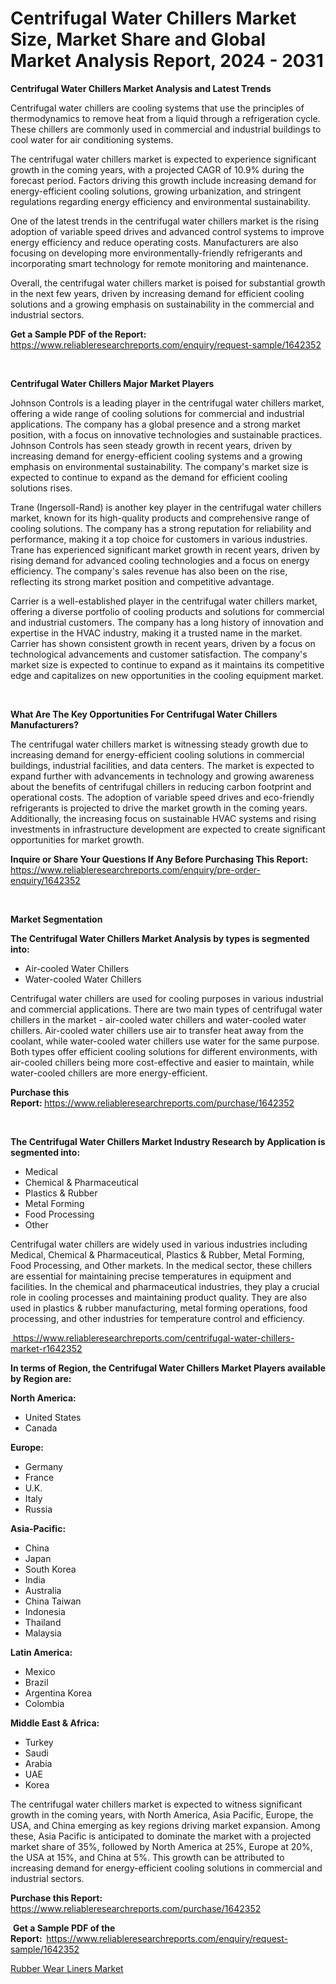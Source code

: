 <p><h1>Centrifugal Water Chillers Market Size, Market Share and Global Market Analysis Report, 2024 - 2031</h1></p><p><strong>Centrifugal Water Chillers Market Analysis and Latest Trends</strong></p>
<p><p>Centrifugal water chillers are cooling systems that use the principles of thermodynamics to remove heat from a liquid through a refrigeration cycle. These chillers are commonly used in commercial and industrial buildings to cool water for air conditioning systems.</p><p>The centrifugal water chillers market is expected to experience significant growth in the coming years, with a projected CAGR of 10.9% during the forecast period. Factors driving this growth include increasing demand for energy-efficient cooling solutions, growing urbanization, and stringent regulations regarding energy efficiency and environmental sustainability.</p><p>One of the latest trends in the centrifugal water chillers market is the rising adoption of variable speed drives and advanced control systems to improve energy efficiency and reduce operating costs. Manufacturers are also focusing on developing more environmentally-friendly refrigerants and incorporating smart technology for remote monitoring and maintenance.</p><p>Overall, the centrifugal water chillers market is poised for substantial growth in the next few years, driven by increasing demand for efficient cooling solutions and a growing emphasis on sustainability in the commercial and industrial sectors.</p></p>
<p><strong>Get a Sample PDF of the Report:&nbsp;</strong> <a href="https://www.reliableresearchreports.com/enquiry/request-sample/1642352">https://www.reliableresearchreports.com/enquiry/request-sample/1642352</a></p>
<p>&nbsp;</p>
<p><strong>Centrifugal Water Chillers Major Market Players</strong></p>
<p><p>Johnson Controls is a leading player in the centrifugal water chillers market, offering a wide range of cooling solutions for commercial and industrial applications. The company has a global presence and a strong market position, with a focus on innovative technologies and sustainable practices. Johnson Controls has seen steady growth in recent years, driven by increasing demand for energy-efficient cooling systems and a growing emphasis on environmental sustainability. The company's market size is expected to continue to expand as the demand for efficient cooling solutions rises.</p><p>Trane (Ingersoll-Rand) is another key player in the centrifugal water chillers market, known for its high-quality products and comprehensive range of cooling solutions. The company has a strong reputation for reliability and performance, making it a top choice for customers in various industries. Trane has experienced significant market growth in recent years, driven by rising demand for advanced cooling technologies and a focus on energy efficiency. The company's sales revenue has also been on the rise, reflecting its strong market position and competitive advantage.</p><p>Carrier is a well-established player in the centrifugal water chillers market, offering a diverse portfolio of cooling products and solutions for commercial and industrial customers. The company has a long history of innovation and expertise in the HVAC industry, making it a trusted name in the market. Carrier has shown consistent growth in recent years, driven by a focus on technological advancements and customer satisfaction. The company's market size is expected to continue to expand as it maintains its competitive edge and capitalizes on new opportunities in the cooling equipment market.</p></p>
<p>&nbsp;</p>
<p><strong>What Are The Key Opportunities For Centrifugal Water Chillers Manufacturers?</strong></p>
<p><p>The centrifugal water chillers market is witnessing steady growth due to increasing demand for energy-efficient cooling solutions in commercial buildings, industrial facilities, and data centers. The market is expected to expand further with advancements in technology and growing awareness about the benefits of centrifugal chillers in reducing carbon footprint and operational costs. The adoption of variable speed drives and eco-friendly refrigerants is projected to drive the market growth in the coming years. Additionally, the increasing focus on sustainable HVAC systems and rising investments in infrastructure development are expected to create significant opportunities for market growth.</p></p>
<p><strong>Inquire or Share Your Questions If Any Before Purchasing This Report:</strong> <a href="https://www.reliableresearchreports.com/enquiry/pre-order-enquiry/1642352">https://www.reliableresearchreports.com/enquiry/pre-order-enquiry/1642352</a></p>
<p>&nbsp;</p>
<p><strong>Market Segmentation</strong></p>
<p><strong>The Centrifugal Water Chillers Market Analysis by types is segmented into:</strong></p>
<p><ul><li>Air-cooled Water Chillers</li><li>Water-cooled Water Chillers</li></ul></p>
<p><p>Centrifugal water chillers are used for cooling purposes in various industrial and commercial applications. There are two main types of centrifugal water chillers in the market - air-cooled water chillers and water-cooled water chillers. Air-cooled water chillers use air to transfer heat away from the coolant, while water-cooled water chillers use water for the same purpose. Both types offer efficient cooling solutions for different environments, with air-cooled chillers being more cost-effective and easier to maintain, while water-cooled chillers are more energy-efficient.</p></p>
<p><strong>Purchase this Report:&nbsp;</strong><a href="https://www.reliableresearchreports.com/purchase/1642352">https://www.reliableresearchreports.com/purchase/1642352</a></p>
<p>&nbsp;</p>
<p><strong>The Centrifugal Water Chillers Market Industry Research by Application is segmented into:</strong></p>
<p><ul><li>Medical</li><li>Chemical & Pharmaceutical</li><li>Plastics & Rubber</li><li>Metal Forming</li><li>Food Processing</li><li>Other</li></ul></p>
<p><p>Centrifugal water chillers are widely used in various industries including Medical, Chemical & Pharmaceutical, Plastics & Rubber, Metal Forming, Food Processing, and Other markets. In the medical sector, these chillers are essential for maintaining precise temperatures in equipment and facilities. In the chemical and pharmaceutical industries, they play a crucial role in cooling processes and maintaining product quality. They are also used in plastics & rubber manufacturing, metal forming operations, food processing, and other industries for temperature control and efficiency.</p></p>
<p><a href="https://www.reliableresearchreports.com/centrifugal-water-chillers-market-r1642352">&nbsp;https://www.reliableresearchreports.com/centrifugal-water-chillers-market-r1642352</a></p>
<p><strong>In terms of Region, the Centrifugal Water Chillers Market Players available by Region are:</strong></p>
<p>
    <p> <strong> North America: </strong>
        <ul>
            <li>United States</li>
            <li>Canada</li>
        </ul>
        </p> 
    <p> <strong> Europe: </strong>
        <ul>
            <li>Germany</li>
            <li>France</li>
            <li>U.K.</li>
            <li>Italy</li>
            <li>Russia</li>
        </ul>
        </p> 
    <p> <strong> Asia-Pacific: </strong>
        <ul>
            <li>China</li>
            <li>Japan</li>
            <li>South Korea</li>
            <li>India</li>
            <li>Australia</li>
            <li>China Taiwan</li>
            <li>Indonesia</li>
            <li>Thailand</li>
            <li>Malaysia</li>
        </ul>
        </p> 
    <p> <strong> Latin America: </strong>
        <ul>
            <li>Mexico</li>
            <li>Brazil</li>
            <li>Argentina Korea</li>
            <li>Colombia</li>
        </ul>
        </p> 
    <p> <strong> Middle East & Africa: </strong>
        <ul>
            <li>Turkey</li>
            <li>Saudi</li>
            <li>Arabia</li>
            <li>UAE</li>
            <li>Korea</li>
        </ul>
    </p>
    </p>
<p><p>The centrifugal water chillers market is expected to witness significant growth in the coming years, with North America, Asia Pacific, Europe, the USA, and China emerging as key regions driving market expansion. Among these, Asia Pacific is anticipated to dominate the market with a projected market share of 35%, followed by North America at 25%, Europe at 20%, the USA at 15%, and China at 5%. This growth can be attributed to increasing demand for energy-efficient cooling solutions in commercial and industrial sectors.</p></p>
<p><strong>Purchase this Report: </strong><a href="https://www.reliableresearchreports.com/purchase/1642352">https://www.reliableresearchreports.com/purchase/1642352</a></p>
<p>&nbsp;<strong>Get a Sample PDF of the Report:&nbsp;&nbsp;</strong><a href="https://www.reliableresearchreports.com/enquiry/request-sample/1642352">https://www.reliableresearchreports.com/enquiry/request-sample/1642352</a></p>
<p><strong></strong></p>
<p><p><a href="https://view.publitas.com/reportprime-1/rubber-wear-liners-market-share-evolution-and-market-growth-trends-2024-2031/">Rubber Wear Liners Market</a></p></p>